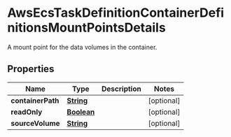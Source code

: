 

# AwsEcsTaskDefinitionContainerDefinitionsMountPointsDetails

A mount point for the data volumes in the container.

## Properties

| Name | Type | Description | Notes |
|------------ | ------------- | ------------- | -------------|
|**containerPath** | [**String**](String.md) |  |  [optional] |
|**readOnly** | [**Boolean**](Boolean.md) |  |  [optional] |
|**sourceVolume** | [**String**](String.md) |  |  [optional] |



